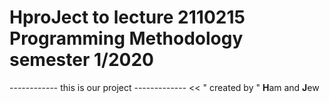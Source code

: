 # HproJect to lecture 2110215 Programming Methodology semester 1/2020
------------ this is our project ------------- << " created by " **H**am and **J**ew
